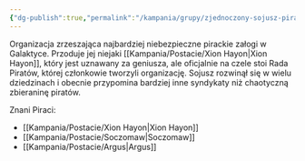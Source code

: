 ```yaml
---
{"dg-publish":true,"permalink":"/kampania/grupy/zjednoczony-sojusz-piratow/","dgPassFrontmatter":true}
---
```


Organizacja zrzeszająca najbardziej niebezpieczne pirackie załogi w Galaktyce. Przoduje jej niejaki [[Kampania/Postacie/Xion Hayon\|Xion Hayon]], który jest uznawany za geniusza, ale oficjalnie na czele stoi Rada Piratów, której członkowie tworzyli organizację. Sojusz rozwinął się w wielu dziedzinach i obecnie przypomina bardziej inne syndykaty niż chaotyczną zbieraninę piratów.

Znani Piraci:
- [[Kampania/Postacie/Xion Hayon\|Xion Hayon]]
- [[Kampania/Postacie/Soczomaw\|Soczomaw]]
- [[Kampania/Postacie/Argus\|Argus]]